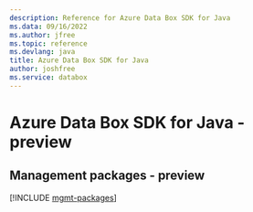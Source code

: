 ```yaml
---
description: Reference for Azure Data Box SDK for Java
ms.data: 09/16/2022
ms.author: jfree
ms.topic: reference
ms.devlang: java
title: Azure Data Box SDK for Java
author: joshfree
ms.service: databox
---
```

# Azure Data Box SDK for Java - preview

## Management packages - preview
[!INCLUDE [mgmt-packages](data-box-mgmt-index.md)]